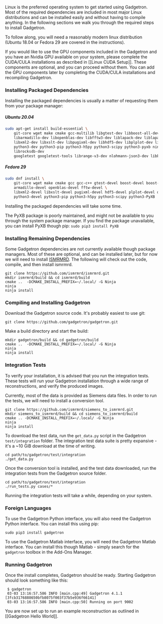 Linux is the preferred operating system to get started using Gadgetron. Most of the required dependencies are included in most major Linux distributions and can be installed easily and without having to compile anything. In the following sections we walk you through the required steps to install Gadgetron.

To follow along, you will need a reasonably modern linux distribution (Ubuntu 18.04 or Fedora 29 are covered in the instructions). 

If you would like to use the GPU components included in the Gadgetron and you have an Nvidia GPU available on your system, please complete the CUDA/CULA installations as described in [[Linux CUDA Setup]]. These components are optional, and you can proceed without them. You can add the GPU components later by completing the CUDA/CULA installations and recompiling Gadgetron.

### Installing Packaged Dependencies

Installing the packaged dependencies is usually a matter of requesting them from your package manager:

##### Ubuntu 20.04
```bash
sudo apt-get install build-essential \
    git-core wget make cmake gcc-multilib libgtest-dev libboost-all-dev \
    libarmadillo-dev libopenblas-dev libfftw3-dev liblapack-dev liblapacke-dev \
    libxml2-dev libxslt-dev libpugixml-dev libhdf5-dev libplplot-dev libdcmtk-dev \
    python3-dev python3-pip python3-h5py python3-scipy python3-pyxb ninja-build \
    librocksdb-dev
    googletest googletest-tools librange-v3-dev nlohmann-json3-dev libboost-all-dev

```

##### Fedora 29
```bash
sudo dnf install \
    git-core wget make cmake gcc gcc-c++ gtest-devel boost-devel boost-python3-devel \
    armadillo-devel openblas-devel fftw-devel \
    libxml2-devel libxslt-devel pugixml-devel hdf5-devel plplot-devel dcmtk-devel \
    python3-devel python3-pip python3-h5py python3-scipy python3-PyXB 
```

Installing the packaged dependencies will take some time.

The PyXB package is poorly maintained, and might not be available to you through the system package manager. If you find the package unavailable, you can install PyXB though pip: `sudo pip3 install PyXB`

### Installing Remaining Dependencies

Some Gadgetron dependencies are not currently available though package managers. Most of these are optional, and can be installed later, but for now we will need to install [ISMRMRD](https://github.com/ismrmrd/ismrmrd). The following will check out the code, compile, and then install ismrmrd.  
```
git clone https://github.com/ismrmrd/ismrmrd.git 
mkdir ismrmrd/build && cd ismrmrd/build 
cmake ..  -DCMAKE_INSTALL_PREFIX=~/.local/ -G Ninja
ninja
ninja install
```
### Compiling and Installing Gadgetron

Download the Gadgetron source code. It's probably easiest to use git:

    git clone https://github.com/gadgetron/gadgetron.git

Make a build directory and start the build: 

    mkdir gadgetron/build && cd gadgetron/build
    cmake ..  -DCMAKE_INSTALL_PREFIX=~/.local/ -G Ninja
    ninja
    ninja install

### Integration Tests

To verify your installation, it is advised that you run the integration tests. These tests will run your Gadgetron installation through a wide range of reconstructions, and verify the produced images. 

Currently, most of the data is provided as Siemens data files. In order to run the tests, we will need to install a conversion tool. 
```
git clone https://github.com/ismrmrd/siemens_to_ismrmrd.git 
mkdir siemens_to_ismrmrd/build && cd siemens_to_ismrmrd/build 
cmake .. -DCMAKE_INSTALL_PREFIX=~/.local/ -G Ninja
ninja
ninja install

```
To download the test data, run the `get_data.py` script in the Gadgetron `test/integration` folder. The integration test data suite is pretty expansive - it's a ~10 GiB download at the time of writing. 
```
cd path/to/gadgetron/test/integration
./get_data.py 
```
Once the conversion tool is installed, and the test data downloaded, run the integration tests from the Gadgetron source folder.
```
cd path/to/gadgetron/test/integration
./run_tests.py cases/*
```
Running the integration tests will take a while, depending on your system. 

### Foreign Languages

To use the Gadgetron Python interface, you will also need the Gadgetron Python interface. You can install this using pip:

    sudo pip3 install gadgetron

To use the Gadgetron Matlab interface, you will need the Gadgetron Matlab interface. You can install this though Matlab - simply search for the `gadgetron` toolbox in the Add-Ons Manager.

### Running Gadgetron

Once the install completes, Gadgetron should be ready. Starting Gadgetron should look something like this:

     $ gadgetron
     03-03 13:16:57.586 INFO [main.cpp:49] Gadgetron 4.1.1 [3fcb3176888650bfb8075f003f37b5e936f66141]
     03-03 13:16:57.586 INFO [main.cpp:50] Running on port 9002

You are now set up to run an example reconstruction as outlined in [[Gadgetron Hello World]].
